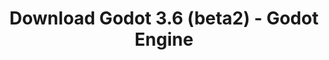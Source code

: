 ---
# Generated by /tools/generators/src/download_archive_generator !!! do not edit by hand !!!
title: 'Download Godot 3.6 (beta2) - Godot Engine'
type: 'download/archive'
name: '3.6'
flavor: 'beta2'
release_date: '2023-05-25T03:00:00-00:00'
release_notes: 'article/dev-snapshot-godot-3-6-beta-2/'
primaryPlatforms:
  - 'android.apk'
  - 'linux.64'
  - 'macos.universal'
  - 'windows.64'
  - 'linux_server.headless.64'
  - 'web'
  - 'templates'
links:
  android.apk:
    name: 'android.apk'
    title: 'Android'
    caption: 'Universal APK (ARM64 + ARMv7 + x86_64 + x86)'
    tags:
      - 'APK download'
      - 'ARM64/v7'
      - 'x86 (64 & 32 bit)'
    hosts:
      github_builds:
        regular: 'https://github.com/godotengine/godot-builds/releases/download/3.6-beta2/Godot_v3.6-beta2_android_editor.apk'
        mono: '#'
      github:
        regular: 'https://github.com/godotengine/godot/releases/download/3.6-beta2/Godot_v3.6-beta2_android_editor.apk'
        mono: '#'
  linux.64:
    name: 'linux.64'
    title: 'Linux'
    caption: 'Standard (x86_64)'
    tags:
      - '64 bit'
    hosts:
      github_builds:
        regular: 'https://github.com/godotengine/godot-builds/releases/download/3.6-beta2/Godot_v3.6-beta2_x11.64.zip'
        mono: 'https://github.com/godotengine/godot-builds/releases/download/3.6-beta2/Godot_v3.6-beta2_mono_x11_64.zip'
      github:
        regular: 'https://github.com/godotengine/godot/releases/download/3.6-beta2/Godot_v3.6-beta2_x11.64.zip'
        mono: 'https://github.com/godotengine/godot/releases/download/3.6-beta2/Godot_v3.6-beta2_mono_x11_64.zip'
  macos.universal:
    name: 'macos.universal'
    title: 'macOS'
    caption: 'Universal (x86_64 + Apple Silicon)'
    tags:
      - 'Intel/Apple Silicon'
      - '64 bit'
    hosts:
      github_builds:
        regular: 'https://github.com/godotengine/godot-builds/releases/download/3.6-beta2/Godot_v3.6-beta2_osx.universal.zip'
        mono: 'https://github.com/godotengine/godot-builds/releases/download/3.6-beta2/Godot_v3.6-beta2_mono_osx.universal.zip'
      github:
        regular: 'https://github.com/godotengine/godot/releases/download/3.6-beta2/Godot_v3.6-beta2_osx.universal.zip'
        mono: 'https://github.com/godotengine/godot/releases/download/3.6-beta2/Godot_v3.6-beta2_mono_osx.universal.zip'
  windows.64:
    name: 'windows.64'
    title: 'Windows'
    caption: 'Standard (x86_64)'
    tags:
      - '64 bit'
    hosts:
      github_builds:
        regular: 'https://github.com/godotengine/godot-builds/releases/download/3.6-beta2/Godot_v3.6-beta2_win64.exe.zip'
        mono: 'https://github.com/godotengine/godot-builds/releases/download/3.6-beta2/Godot_v3.6-beta2_mono_win64.zip'
      github:
        regular: 'https://github.com/godotengine/godot/releases/download/3.6-beta2/Godot_v3.6-beta2_win64.exe.zip'
        mono: 'https://github.com/godotengine/godot/releases/download/3.6-beta2/Godot_v3.6-beta2_mono_win64.zip'
  linux_server.headless.64:
    name: 'linux_server.headless.64'
    title: 'Linux Server'
    caption: 'Headless (x86_64)'
    tags:
      - '64 bit'
      - 'Headless'
    hosts:
      github_builds:
        regular: 'https://github.com/godotengine/godot-builds/releases/download/3.6-beta2/Godot_v3.6-beta2_linux_headless.64.zip'
        mono: 'https://github.com/godotengine/godot-builds/releases/download/3.6-beta2/Godot_v3.6-beta2_mono_linux_headless_64.zip'
      github:
        regular: 'https://github.com/godotengine/godot/releases/download/3.6-beta2/Godot_v3.6-beta2_linux_headless.64.zip'
        mono: 'https://github.com/godotengine/godot/releases/download/3.6-beta2/Godot_v3.6-beta2_mono_linux_headless_64.zip'
  web:
    name: 'web'
    title: 'Web editor'
    caption: ''
    tags:
      - 'Self-hosted'
      - 'Cross-platform'
    hosts:
      github_builds:
        regular: 'https://github.com/godotengine/godot-builds/releases/download/3.6-beta2/Godot_v3.6-beta2_web_editor.zip'
        mono: '#'
      github:
        regular: 'https://github.com/godotengine/godot/releases/download/3.6-beta2/Godot_v3.6-beta2_web_editor.zip'
        mono: '#'
  linux.32:
    name: 'linux.32'
    title: 'Linux'
    caption: 'Standard (x86)'
    tags:
      - '32 bit'
    hosts:
      github_builds:
        regular: 'https://github.com/godotengine/godot-builds/releases/download/3.6-beta2/Godot_v3.6-beta2_x11.32.zip'
        mono: 'https://github.com/godotengine/godot-builds/releases/download/3.6-beta2/Godot_v3.6-beta2_mono_x11_32.zip'
      github:
        regular: 'https://github.com/godotengine/godot/releases/download/3.6-beta2/Godot_v3.6-beta2_x11.32.zip'
        mono: 'https://github.com/godotengine/godot/releases/download/3.6-beta2/Godot_v3.6-beta2_mono_x11_32.zip'
  windows.32:
    name: 'windows.32'
    title: 'Windows'
    caption: 'Standard (x86)'
    tags:
      - '32 bit'
    hosts:
      github_builds:
        regular: 'https://github.com/godotengine/godot-builds/releases/download/3.6-beta2/Godot_v3.6-beta2_win32.exe.zip'
        mono: 'https://github.com/godotengine/godot-builds/releases/download/3.6-beta2/Godot_v3.6-beta2_mono_win32.zip'
      github:
        regular: 'https://github.com/godotengine/godot/releases/download/3.6-beta2/Godot_v3.6-beta2_win32.exe.zip'
        mono: 'https://github.com/godotengine/godot/releases/download/3.6-beta2/Godot_v3.6-beta2_mono_win32.zip'
  linux_server.64:
    name: 'linux_server.64'
    title: 'Linux Server'
    caption: 'Standard (x86_64)'
    tags:
      - '64 bit'
    hosts:
      github_builds:
        regular: 'https://github.com/godotengine/godot-builds/releases/download/3.6-beta2/Godot_v3.6-beta2_linux_server.64.zip'
        mono: 'https://github.com/godotengine/godot-builds/releases/download/3.6-beta2/Godot_v3.6-beta2_mono_linux_server_64.zip'
      github:
        regular: 'https://github.com/godotengine/godot/releases/download/3.6-beta2/Godot_v3.6-beta2_linux_server.64.zip'
        mono: 'https://github.com/godotengine/godot/releases/download/3.6-beta2/Godot_v3.6-beta2_mono_linux_server_64.zip'
  aar_library:
    name: 'aar_library'
    title: 'AAR library'
    caption: ''
    tags:
      - 'Android plugins'
      - 'Java'
      - 'Kotlin'
    hosts:
      github_builds:
        regular: 'https://github.com/godotengine/godot-builds/releases/download/3.6-beta2/godot-lib.3.6.beta2.release.aar'
        mono: 'https://github.com/godotengine/godot-builds/releases/download/3.6-beta2/godot-lib.3.6.beta2.mono.release.aar'
      github:
        regular: 'https://github.com/godotengine/godot/releases/download/3.6-beta2/godot-lib.3.6.beta2.release.aar'
        mono: 'https://github.com/godotengine/godot/releases/download/3.6-beta2/godot-lib.3.6.beta2.mono.release.aar'
  templates:
    name: 'templates'
    title: 'Export templates'
    caption: ''
    tags:
      - 'Used to export your games to all supported platforms'
    hosts:
      github_builds:
        regular: 'https://github.com/godotengine/godot-builds/releases/download/3.6-beta2/Godot_v3.6-beta2_export_templates.tpz'
        mono: 'https://github.com/godotengine/godot-builds/releases/download/3.6-beta2/Godot_v3.6-beta2_mono_export_templates.tpz'
      github:
        regular: 'https://github.com/godotengine/godot/releases/download/3.6-beta2/Godot_v3.6-beta2_export_templates.tpz'
        mono: 'https://github.com/godotengine/godot/releases/download/3.6-beta2/Godot_v3.6-beta2_mono_export_templates.tpz'
---